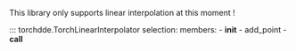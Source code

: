 
This library only supports linear interpolation at this moment !

::: torchdde.TorchLinearInterpolator
    selection:
        members:
            - __init__
            - add_point
            - __call__
